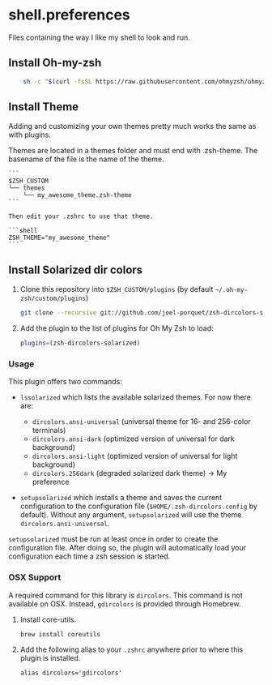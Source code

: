 # shell.preferences
Files containing the way I like my shell to look and run. 

## Install Oh-my-zsh

```sh
	sh -c "$(curl -fsSL https://raw.githubusercontent.com/ohmyzsh/ohmyzsh/master/tools/install.sh)"
 ```
## Install Theme 

Adding and customizing your own themes pretty much works the same as with plugins.

Themes are located in a themes folder and must end with .zsh-theme. The basename of the file is the name of the theme.

	```
	$ZSH_CUSTOM
	└── themes
	    └── my_awesome_theme.zsh-theme
	```

	Then edit your .zshrc to use that theme.

	```shell
	ZSH_THEME="my_awesome_theme"
	```

## Install Solarized dir colors

1. Clone this repository into `$ZSH_CUSTOM/plugins` (by default `~/.oh-my-zsh/custom/plugins`)

    ```sh
    git clone --recursive git://github.com/joel-porquet/zsh-dircolors-solarized $ZSH_CUSTOM/plugins/zsh-dircolors-solarized
    ```

2. Add the plugin to the list of plugins for Oh My Zsh to load:

    ```sh
    plugins=(zsh-dircolors-solarized)
    ```

### Usage

This plugin offers two commands:

* `lssolarized` which lists the available solarized themes. For now there are:
    * `dircolors.ansi-universal` (universal theme for 16- and 256-color terminals)
    * `dircolors.ansi-dark` (optimized version of universal for dark background)
    * `dircolors.ansi-light` (optimized version of universal for light background)
    * `dircolors.256dark` (degraded solarized dark theme) -> My preference

* `setupsolarized` which installs a theme and saves the current configuration to
  the configuration file (`$HOME/.zsh-dircolors.config` by default). Without any
  argument, `setupsolarized` will use the theme `dircolors.ansi-universal`.
  
`setupsolarized` must be run at least once in order to create the configuration file. After doing so, the plugin will automatically load your configuration each time a zsh session is started.

### OSX Support
A required command for this library is `dircolors`. This command is not available on OSX. Instead, `gdircolors`
is provided through Homebrew.

1. Install core-utils.
    ```
    brew install coreutils
    ```
2. Add the following alias to your `.zshrc` anywhere prior to where this plugin is installed.
    ```
    alias dircolors='gdircolors'
    ```
